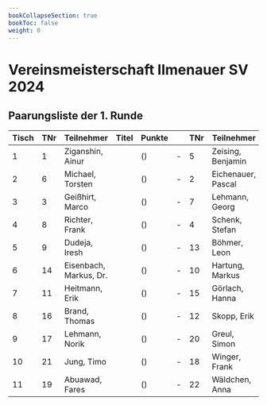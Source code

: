 ```yaml
---
bookCollapseSection: true
bookToc: false
weight: 0
---
```

# Vereinsmeisterschaft Ilmenauer SV 2024

## Paarungsliste der 1. Runde

| Tisch | TNr | Teilnehmer         | Titel | Punkte |   | TNr | Teilnehmer         | Titel | Punkte | Ergebnis |
|-------|-----|--------------------|-------|--------|---|-----|--------------------|-------|--------|----------|
| 1     | 1   | Ziganshin, Ainur   |       | ()     | - | 5   | Zeising, Benjamin  |       | ()     | 1 - 0    |
| 2     | 6   | Michael, Torsten   |       | ()     | - | 2   | Eichenauer, Pascal |       | ()     | 0 - 1    |
| 3     | 3   | Geißhirt, Marco    |       | ()     | - | 7   | Lehmann, Georg     |       | ()     | 1 - 0    |
| 4     | 8   | Richter, Frank     |       | ()     | - | 4   | Schenk, Stefan     |       | ()     | ½ - ½    |
| 5     | 9   | Dudeja, Iresh      |       | ()     | - | 13  | Böhmer, Leon       |       | ()     | 0 - 1    |
| 6     | 14  | Eisenbach, Markus, Dr. |    | ()     | - | 10  | Hartung, Markus    |       | ()     | ½ - ½    |
| 7     | 11  | Heitmann, Erik     |       | ()     | - | 15  | Görlach, Hanna     |       | ()     | 1 - 0    |
| 8     | 16  | Brand, Thomas      |       | ()     | - | 12  | Skopp, Erik        |       | ()     | 0 - 1    |
| 9     | 17  | Lehmann, Norik     |       | ()     | - | 20  | Greul, Simon       |       | ()     | + - -    |
| 10    | 21  | Jung, Timo         |       | ()     | - | 18  | Winger, Frank      |       | ()     | 1 - 0    |
| 11    | 19  | Abuawad, Fares     |       | ()     | - | 22  | Wäldchen, Anna     |       | ()     | + - -    |